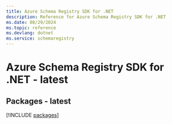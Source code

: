 ```yaml
---
title: Azure Schema Registry SDK for .NET
description: Reference for Azure Schema Registry SDK for .NET
ms.date: 08/29/2024
ms.topic: reference
ms.devlang: dotnet
ms.service: schemaregistry
---
```

# Azure Schema Registry SDK for .NET - latest
## Packages - latest
[!INCLUDE [packages](schema-registry-index.md)]